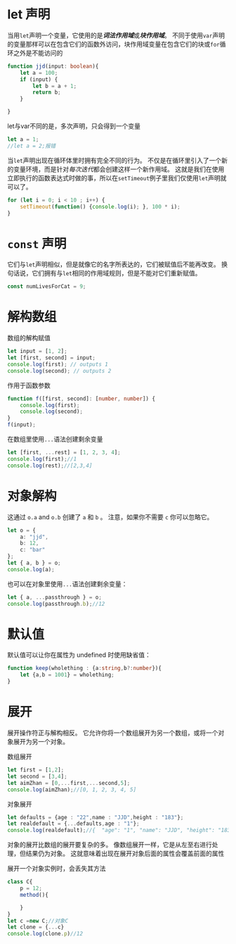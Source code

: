 # let 声明

当用`let`声明一个变量，它使用的是***词法作用域***或***块作用域***。 不同于使用`var`声明的变量那样可以在包含它们的函数外访问，块作用域变量在包含它们的块或`for`循环之外是不能访问的

```ts
function jjd(input: boolean){
    let a = 100;
    if (input) {
        let b = a + 1;
        return b;
    }

}
```

let与var不同的是，多次声明，只会得到一个变量

```ts
let a = 1;
//let a = 2;报错
```

当`let`声明出现在循环体里时拥有完全不同的行为。 不仅是在循环里引入了一个新的变量环境，而是针对*每次迭代*都会创建这样一个新作用域。 这就是我们在使用立即执行的函数表达式时做的事，所以在`setTimeout`例子里我们仅使用`let`声明就可以了。

```ts
for (let i = 0; i < 10 ; i++) {
    setTimeout(function() {console.log(i); }, 100 * i);
}
```

# `const` 声明

它们与`let`声明相似，但是就像它的名字所表达的，它们被赋值后不能再改变。 换句话说，它们拥有与`let`相同的作用域规则，但是不能对它们重新赋值。

```ts
const numLivesForCat = 9;
```



# 解构数组

数组的解构赋值

```ts
let input = [1, 2];
let [first, second] = input;
console.log(first); // outputs 1
console.log(second); // outputs 2
```

作用于函数参数

```ts
function f([first, second]: [number, number]) {
    console.log(first);
    console.log(second);
}
f(input);
```

在数组里使用`...`语法创建剩余变量

```ts
let [first, ...rest] = [1, 2, 3, 4];
console.log(first);//1
console.log(rest);//[2,3,4]
```



# 对象解构

这通过 `o.a` and `o.b` 创建了 `a` 和 `b` 。 注意，如果你不需要 `c` 你可以忽略它。

```ts
let o = {
    a: "jjd",
    b: 12,
    c: "bar"
};
let { a, b } = o;
console.log(a);
```

也可以在对象里使用`...`语法创建剩余变量：

```ts
let { a, ...passthrough } = o;
console.log(passthrough.b);//12
```



# 默认值

默认值可以让你在属性为 undefined 时使用缺省值：

```ts
function keep(wholething : {a:string,b?:number}){
    let {a,b = 1001} = wholething;
}
```



# 展开

展开操作符正与解构相反。 它允许你将一个数组展开为另一个数组，或将一个对象展开为另一个对象。

数组展开

```ts
let first = [1,2];
let second = [3,4];
let aimZhan = [0,...first,...second,5];
console.log(aimZhan);//[0, 1, 2, 3, 4, 5] 
```

对象展开

```ts
let defaults = {age : "22",name : "JJD",height : "183"};
let realdefault = {...defaults,age : "1"};
console.log(realdefault);//{  "age": "1", "name": "JJD", "height": "183"} 
```

对象的展开比数组的展开要复杂的多。 像数组展开一样，它是从左至右进行处理，但结果仍为对象。 这就意味着出现在展开对象后面的属性会覆盖前面的属性

展开一个对象实例时，会丢失其方法

```ts
class C{
    p = 12;
    method(){

    }
} 
let c =new C;//对象C
let clone = {...c}
console.log(clone.p)//12
```




